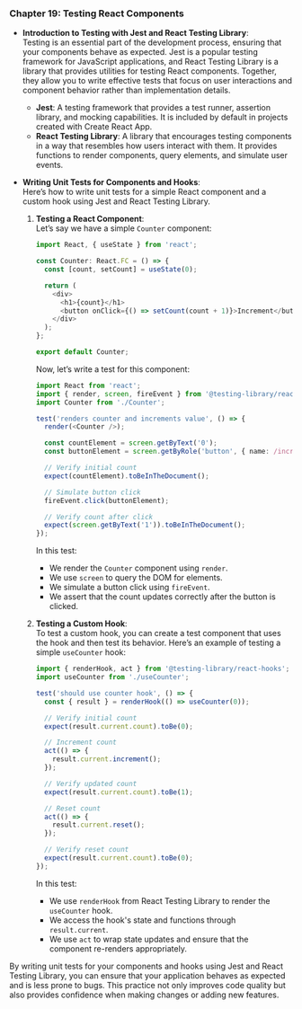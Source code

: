 ### Chapter 19: Testing React Components

- **Introduction to Testing with Jest and React Testing Library**:  
  Testing is an essential part of the development process, ensuring that your components behave as expected. Jest is a popular testing framework for JavaScript applications, and React Testing Library is a library that provides utilities for testing React components. Together, they allow you to write effective tests that focus on user interactions and component behavior rather than implementation details.

  - **Jest**: A testing framework that provides a test runner, assertion library, and mocking capabilities. It is included by default in projects created with Create React App.
  - **React Testing Library**: A library that encourages testing components in a way that resembles how users interact with them. It provides functions to render components, query elements, and simulate user events.

- **Writing Unit Tests for Components and Hooks**:  
  Here’s how to write unit tests for a simple React component and a custom hook using Jest and React Testing Library.

  1. **Testing a React Component**:  
     Let’s say we have a simple `Counter` component:

     ```typescript
     import React, { useState } from 'react';

     const Counter: React.FC = () => {
       const [count, setCount] = useState(0);

       return (
         <div>
           <h1>{count}</h1>
           <button onClick={() => setCount(count + 1)}>Increment</button>
         </div>
       );
     };

     export default Counter;
     ```

     Now, let’s write a test for this component:

     ```typescript
     import React from 'react';
     import { render, screen, fireEvent } from '@testing-library/react';
     import Counter from './Counter';

     test('renders counter and increments value', () => {
       render(<Counter />);

       const countElement = screen.getByText('0');
       const buttonElement = screen.getByRole('button', { name: /increment/i });

       // Verify initial count
       expect(countElement).toBeInTheDocument();

       // Simulate button click
       fireEvent.click(buttonElement);

       // Verify count after click
       expect(screen.getByText('1')).toBeInTheDocument();
     });
     ```

     In this test:
     - We render the `Counter` component using `render`.
     - We use `screen` to query the DOM for elements.
     - We simulate a button click using `fireEvent`.
     - We assert that the count updates correctly after the button is clicked.

  2. **Testing a Custom Hook**:  
     To test a custom hook, you can create a test component that uses the hook and then test its behavior. Here’s an example of testing a simple `useCounter` hook:

     ```typescript
     import { renderHook, act } from '@testing-library/react-hooks';
     import useCounter from './useCounter';

     test('should use counter hook', () => {
       const { result } = renderHook(() => useCounter(0));

       // Verify initial count
       expect(result.current.count).toBe(0);

       // Increment count
       act(() => {
         result.current.increment();
       });

       // Verify updated count
       expect(result.current.count).toBe(1);

       // Reset count
       act(() => {
         result.current.reset();
       });

       // Verify reset count
       expect(result.current.count).toBe(0);
     });
     ```

     In this test:
     - We use `renderHook` from React Testing Library to render the `useCounter` hook.
     - We access the hook's state and functions through `result.current`.
     - We use `act` to wrap state updates and ensure that the component re-renders appropriately.

By writing unit tests for your components and hooks using Jest and React Testing Library, you can ensure that your application behaves as expected and is less prone to bugs. This practice not only improves code quality but also provides confidence when making changes or adding new features.